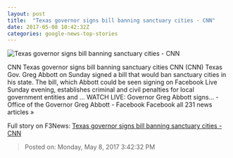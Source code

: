 ```yaml
---
layout: post
title:  "Texas governor signs bill banning sanctuary cities - CNN"
date: 2017-05-08 10:42:32Z
categories: google-news-top-stories
---
```


![Texas governor signs bill banning sanctuary cities - CNN](http://i2.cdn.cnn.com/cnnnext/dam/assets/140714205430-immigration-protest-0714-story-top.jpg)

CNN Texas governor signs bill banning sanctuary cities CNN (CNN) Texas Gov. Greg Abbott on Sunday signed a bill that would ban sanctuary cities in his state. The bill, which Abbott could be seen signing on Facebook Live Sunday evening, establishes criminal and civil penalties for local government entities and ... WATCH LIVE: Governor Greg Abbott signs... - Office of the Governor Greg Abbott - Facebook Facebook all 231 news articles »


Full story on F3News: [Texas governor signs bill banning sanctuary cities - CNN](http://www.f3nws.com/n/egsJSE)

> Posted on: Monday, May 8, 2017 3:42:32 PM
